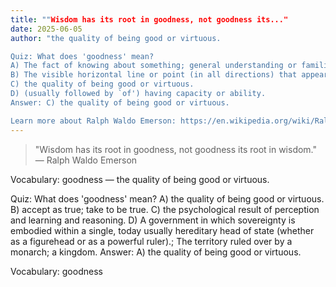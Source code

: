 ```yaml
---
title: ""Wisdom has its root in goodness, not goodness its..."
date: 2025-06-05
author: "the quality of being good or virtuous.

Quiz: What does 'goodness' mean?
A) The fact of knowing about something; general understanding or familiarity with a subject, place, situation etc.; Awareness of a particular fact or situation; a state of having been informed or made aware of something.
B) The visible horizontal line or point (in all directions) that appears to connect the Earth to the sky.; The range or limit of one's knowledge, experience or interest; a boundary or threshold.
C) the quality of being good or virtuous.
D) (usually followed by `of') having capacity or ability.
Answer: C) the quality of being good or virtuous.

Learn more about Ralph Waldo Emerson: https://en.wikipedia.org/wiki/Ralph_Waldo_Emerson"
---
```


> "Wisdom has its root in goodness, not goodness its root in wisdom." — Ralph Waldo Emerson

Vocabulary: goodness — the quality of being good or virtuous.

Quiz: What does 'goodness' mean?
A) the quality of being good or virtuous.
B) accept as true; take to be true.
C) the psychological result of perception and learning and reasoning.
D) A government in which sovereignty is embodied within a single, today usually hereditary head of state (whether as a figurehead or as a powerful ruler).; The territory ruled over by a monarch; a kingdom.
Answer: A) the quality of being good or virtuous.

Vocabulary: goodness
